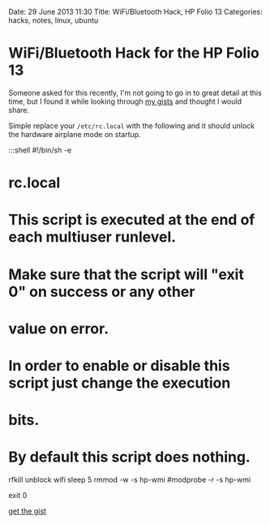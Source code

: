 Date: 29 June 2013 11:30
Title: WiFi/Bluetooth Hack, HP Folio 13
Categories: hacks, notes, linux, ubuntu

# WiFi/Bluetooth Hack for the HP Folio 13

Someone asked for this recently, I'm not going to go in to great detail at this time, but I found it while looking through [my gists](http://gist.github.com/jmervine) and thought I would share.

Simple replace your `/etc/rc.local` with the following and it should unlock the hardware airplane mode on startup.

  :::shell
  #!/bin/sh -e
  #
  # rc.local
  #
  # This script is executed at the end of each multiuser runlevel.
  # Make sure that the script will "exit 0" on success or any other
  # value on error.
  #
  # In order to enable or disable this script just change the execution
  # bits.
  #
  # By default this script does nothing.
   
  rfkill unblock wifi
  sleep 5
  rmmod -w -s hp-wmi
  #modprobe -r -s hp-wmi
   
  exit 0

[get the gist](https://gist.github.com/jmervine/4077523)
